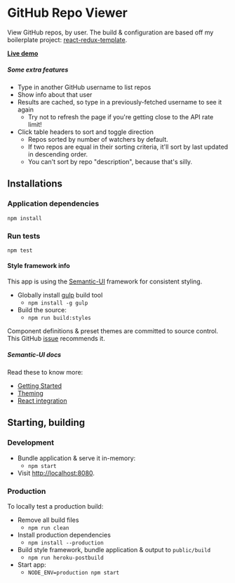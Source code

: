 # GitHub Repo Viewer

View GitHub repos, by user. The build & configuration are based off my boilerplate
project: [react-redux-template](https://github.com/NerdDiffer/react-redux-template).

**[Live demo](https://repos-by-user.herokuapp.com/)**

##### Some extra features

* Type in another GitHub username to list repos
* Show info about that user
* Results are cached, so type in a previously-fetched username to see it again
  * Try not to refresh the page if you're getting close to the API rate limit!
* Click table headers to sort and toggle direction
  * Repos sorted by number of watchers by default.
  * If two repos are equal in their sorting criteria, it'll sort by last updated
    in descending order.
  * You can't sort by repo "description", because that's silly.

## Installations

### Application dependencies

`npm install`

### Run tests

`npm test`

#### Style framework info

This app is using the [Semantic-UI](http://semantic-ui.com/) framework for
consistent styling.

* Globally install [gulp](https://github.com/gulpjs/gulp) build tool
  * `npm install -g gulp`
* Build the source:
  * `npm run build:styles`

Component definitions & preset themes are committed to source control.
This GitHub [issue](https://github.com/Semantic-Org/Semantic-UI/issues/3620)
recommends it.

##### Semantic-UI docs

Read these to know more:

* [Getting Started](http://semantic-ui.com/introduction/getting-started.html)
* [Theming](http://semantic-ui.com/usage/theming.html)
* [React integration](http://react.semantic-ui.com/)

## Starting, building

### Development

* Bundle application & serve it in-memory:
  * `npm start`
* Visit [http://localhost:8080](http://localhost:8080).

### Production

To locally test a production build:

* Remove all build files
  * `npm run clean`
* Install production dependencies
  * `npm install --production`
* Build style framework, bundle application & output to `public/build`
  * `npm run heroku-postbuild`
* Start app:
  * `NODE_ENV=production npm start`
